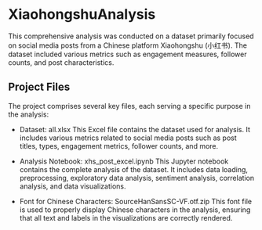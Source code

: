 # XiaohongshuAnalysis
 This comprehensive analysis was conducted on a dataset primarily focused on social media posts from a Chinese platform Xiaohongshu (小红书). The dataset included various metrics such as engagement measures, follower counts, and post characteristics.

## Project Files
The project comprises several key files, each serving a specific purpose in the analysis:

- Dataset: all.xlsx
This Excel file contains the dataset used for analysis. It includes various metrics related to social media posts such as post titles, types, engagement metrics, follower counts, and more.

- Analysis Notebook: xhs_post_excel.ipynb
This Jupyter notebook contains the complete analysis of the dataset. It includes data loading, preprocessing, exploratory data analysis, sentiment analysis, correlation analysis, and data visualizations.

- Font for Chinese Characters: SourceHanSansSC-VF.otf.zip
This font file is used to properly display Chinese characters in the analysis, ensuring that all text and labels in the visualizations are correctly rendered.
